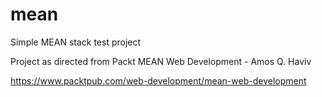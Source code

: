 # mean
Simple MEAN stack test project

Project as directed from Packt MEAN Web Development - Amos Q. Haviv

https://www.packtpub.com/web-development/mean-web-development
